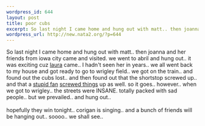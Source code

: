 ```yaml
--- 
wordpress_id: 644
layout: post
title: poor cubs
excerpt: So last night I came home and hung out with matt.. then joanna and her friends from iowa city came and visited. we went to abril and hung out.. it was exciting cuz laura came.. I hadn't seen her in years.. we all went back to my house and got ready to go to wrigley field.. we got on the train.. and found out the...
wordpress_url: http://new.nata2.org/?p=644
---
```

So last night I came home and hung out with matt.. then joanna and her friends from iowa city came and visited. we went to abril and hung out.. it was exciting cuz <a href="http://nata2.info/pictures/harper/harper_and_friends/olden_days/36.jpg">laura</a> came.. I hadn't seen her in years.. we all went back to my house and got ready to go to wrigley field.. we got on the train.. and found out the cubs lost.. and then found out that the shortstop screwed up.. and that a <a href="http://image.inkfrog.com/pix/bigpeeler/Cubs___Priceless.jpg">stupid fan</a> <a href="http://tinyurl.com/qz79">screwed things</a> up as well. so it goes.. however.. when we got to wrigley.. the streets were INSANE. totally packed with sad people.. but we prevailed.. and hung out.. <br/><br/>hopefully they win tonight.. corigan is singing.. and a bunch of friends will be hanging out.. soooo.. we shall see.. 
